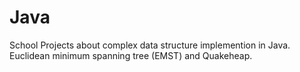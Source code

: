 # Java 
School Projects about complex data structure implemention in Java. Euclidean minimum spanning tree (EMST) and Quakeheap.
